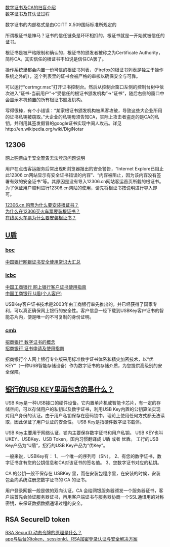 [数字证书及CA的扫盲介绍](http://kb.cnblogs.com/page/194742/)  
[数字证书及其认证过程](http://blog.csdn.net/cyy089074316/article/details/9071951)  

数字证书的内部格式是由CCITT X.509国际标准所规定的

所谓根证书是神马？证书的信任链条是环环相扣的，根证书就是一开始就被信任的证书。

根证书是被严格限制和确认的，根证书的颁发者被称之为Certificate Authority，简称CA。其实信任的根证书不如说是信任CA罢了。

操作系统里都会内置一份可信的根证书列表，（Firefox的根证书列表是独立于操作系统之外的），这个列表里的证书会被严格的审核以确保安全与可靠。

可以运行“certmgr.msc”打开证书控制台。然后从控制台窗口左侧的控制台树中依次进入“证书-当前用户”→“受信任的根证书颁发机构”→“证书”，随后右侧的窗口中会显示本机预置的所有根证书颁发机构。

写得很棒，有个小错误：“某家根证书颁发机构被黑客攻破，导致这些大企业所用的证书私钥被窃取。”大企业的私钥毋须告知CA，实际上攻击者盗走的是CA的私钥，并利用其签发假冒的google证书实现中间人攻击。详见http://en.wikipedia.org/wiki/DigiNotar

## 12306
[网上购票由于安全警告无法登录问题说明](http://www.12306.cn/mormhweb/kyfw/question/201505/t20150511_16459.html)

用户在点击客运服务后常出现IE浏览器报出的安全警告，“Internet Explore已阻止此12306.cn网站显示有安全证书错误的内容”、“内容被阻止，因为该内容没有签署有效的安全证书”等。其原因是没有导入12306.cn网站客运首页所载的根证书。为了保证用户顺利进行12306.cn网站的使用，请先将根证书按说明进行导入即可。

[12306.cn 购票为什么要安装根证书？](https://www.zhihu.com/question/19974739)  
[为什么在12306买火车票要装根证书？](http://www.williamlong.info/archives/3461.html)  
[在线买火车票为什么要安装根证书？](http://www.williamlong.info/archives/3461.html)

## [U盾](http://baike.baidu.com/item/u%E7%9B%BE)
### [boc](http://www.boc.cn/)
[中国银行网银证书安全使用常识大汇总](http://www.southmoney.com/touzilicai/yinhang/586305.html)

### [icbc](http://www.icbc.com.cn/icbc/)
[中国工商银行 网上银行客户证书使用指南](http://www.icbc.com.cn/icbc/html/download/xitongqudong/aqkj1.htm)  
[中国工商银行 U盾(个人客户)](http://www.icbc.com.cn/ICBC/%E7%94%B5%E5%AD%90%E9%93%B6%E8%A1%8C/%E7%94%B5%E5%AD%90%E9%93%B6%E8%A1%8C%E4%BA%A7%E5%93%81/%E5%AE%89%E5%85%A8%E6%9C%8D%E5%8A%A1/u%E7%9B%BE%E4%B8%AA%E4%BA%BA%E5%AE%A2%E6%88%B7/)

USBKey客户证书技术是2003年由工商银行率先推出的，并已经获得了国家专利，可以真正确保网上银行的安全性。客户信息一经下载到USBKey客户证书的智能芯片内，便是唯一的不可复制的身份证明。

### [cmb](http://www.cmbchina.com/)
[招商银行 数字证书的概念](http://www.cmbchina.com/cmbpb/PFHelpURL/v60/HelpPage/206/02011.htm)  
[招商银行 证书申请及使用指南](http://www.cmbchina.com/personal/netbank/NetbankInfo.aspx?guid=7d5da554-96b0-4296-bcc1-aab6cc1a5658)

招商银行个人网上银行专业版采用标准数字证书体系和精尖加密技术，以“优KEY”（一种USB智能存储设备）作为数字证书的存储介质，为您提供高级别的安全保障。

## [银行的USB KEY里面包含的是什么？](https://zhidao.baidu.com/question/346115551.html)

USB Key是一种USB接口的硬件设备。它内置单片机或智能卡芯片，有一定的存储空间，可以存储用户的私钥以及数字证书，利用USB Key内置的公钥算法实现对用户身份的认证。由于用户私钥保存在密码锁中，理论上使用任何方式都无法读取，因此保证了用户认证的安全性。
USB Key是指硬件数字证书载体。

USB Key主要用于网络认证，锁内主要保存数字证书和用户私钥。
USB KEY也叫UKEY、USBKey、USB Token，国内习惯翻译成 U盾 或者 优盾。
工行的USB Key产品为“U盾”，招行的USB Key产品为“优Key”。

一般来说，USBKey有：
1、一个唯一的序列号（SN）。
2、有您的数字证书，数字证书含有您的公钥信息和CA对该证书的签名值。
3、您数字证书对应的私钥。

CA 的公钥一般不保存在 USBKey 里，而在安装包程序里，在安装的时候，安装包会向系统注册您数字证书的 CA 的证书。

用户登录网银一般是做的双向认证，CA 会给网银服务器颁发一个服务器证书，客户端首先会验证服务器证书，再用客户端证书与服务器协商一个SSL通讯用的对称密钥，来保证数据数据通讯过程的安全。

## RSA SecureID token
[RSA SecurID 动态令牌的原理是什么？](https://www.zhihu.com/question/20603471)  
[app与后台的token、sessionId、RSA加密登录认证与安全解决方案](http://blog.csdn.net/jack85986370/article/details/51362278)

